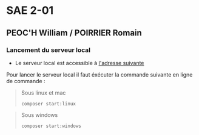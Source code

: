 # SAE 2-01
## PEOC'H William / POIRRIER Romain

### Lancement du serveur local
- Le serveur local est accessible à [l'adresse suivante](http://localhost:8000)

Pour lancer le serveur local il faut éxécuter la commande suivante en ligne de commande : 


>Sous linux et mac
>```apacheconf
>composer start:linux
>```

> Sous windows
> ````apacheconf
> composer start:windows
>````